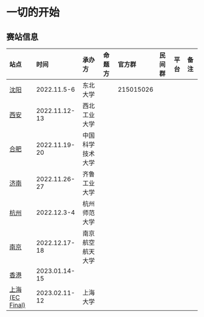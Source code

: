 # 一切的开始

## 赛站信息

| 站点                            | 时间          | 承办方           | 命题方 | 官方群    | 民间群 | 平台 | 备注 |
| :------------------------------ | :------------ | :--------------- | :----- | :-------- | :----- | :--- | :--- |
| [沈阳](./shenyang.md)           | 2022.11.5-6   | 东北大学         |        | 215015026 |        |      |      |
| [西安](./xian.md)               | 2022.11.12-13 | 西北工业大学     |        |           |        |      |      |
| [合肥](./hefei.md)              | 2022.11.19-20 | 中国科学技术大学 |        |           |        |      |      |
| [济南](./jinan.md)              | 2022.11.26-27 | 齐鲁工业大学     |        |           |        |      |      |
| [杭州](./hangzhou.md)           | 2022.12.3-4   | 杭州师范大学     |        |           |        |      |      |
| [南京](./nanjing.md)            | 2022.12.17-18 | 南京航空航天大学 |        |           |        |      |      |
| [香港](./hongkong.md)           | 2023.01.14-15 |                  |        |           |        |      |      |
| [上海(EC Final)](./shanghai.md) | 2023.02.11-12 | 上海大学         |        |           |        |      |      |
